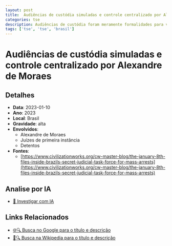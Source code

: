 ```yaml
---
layout: post
title:  Audiências de custódia simuladas e controle centralizado por Alexandre de Moraes
categories: tse
description: Audiências de custódia foram meramente formalidades para validar prisões decididas pela equipe de Moraes, violando prazos e removendo poderes de magistrados locais.
tags: ['tse', 'tse', 'brasil']
---
```


# Audiências de custódia simuladas e controle centralizado por Alexandre de Moraes

## Detalhes
- **Data**: 2023-01-10
- **Ano**: 2023
- **Local**: Brasil
- **Gravidade**: alta
- **Envolvidos**:
  - Alexandre de Moraes
  - Juízes de primeira instância
  - Detentos
- **Fontes**:
  - [https://www.civilizationworks.org/cw-master-blog/the-january-8th-files-inside-brazils-secret-judicial-task-force-for-mass-arrests](https://www.civilizationworks.org/cw-master-blog/the-january-8th-files-inside-brazils-secret-judicial-task-force-for-mass-arrests)

## Analise por IA
- [🤖 Investigar com IA](https://www.perplexity.ai/search?q=%22Alexandre%20de%20Moraes%22%20Audi%C3%AAncias%20de%20cust%C3%B3dia%20simuladas%20e%20controle%20centralizado%20por%20Alexandre%20de%20Moraes%20Audi%C3%AAncias%20de%20cust%C3%B3dia%20foram%20meramente%20formalidades%20para%20validar%20pris%C3%B5es%20decididas%20pela%20equipe%20de%20Moraes%2C%20violando%20prazos%20e%20removendo%20poderes%20de%20magistrados%20locais.%20Brasil%202023)

## Links Relacionados
- [🌐🔍 Busca no Google para o título e descrição](https://www.google.com/search?q=%22Alexandre%20de%20Moraes%22%20Audi%C3%AAncias%20de%20cust%C3%B3dia%20simuladas%20e%20controle%20centralizado%20por%20Alexandre%20de%20Moraes%20Audi%C3%AAncias%20de%20cust%C3%B3dia%20foram%20meramente%20formalidades%20para%20validar%20pris%C3%B5es%20decididas%20pela%20equipe%20de%20Moraes%2C%20violando%20prazos%20e%20removendo%20poderes%20de%20magistrados%20locais.%20Brasil%202023)
- [📖🔍 Busca na Wikipedia para o título e descrição](https://pt.wikipedia.org/w/index.php?search=%22Alexandre%20de%20Moraes%22%20Audi%C3%AAncias%20de%20cust%C3%B3dia%20simuladas%20e%20controle%20centralizado%20por%20Alexandre%20de%20Moraes%20Audi%C3%AAncias%20de%20cust%C3%B3dia%20foram%20meramente%20formalidades%20para%20validar%20pris%C3%B5es%20decididas%20pela%20equipe%20de%20Moraes%2C%20violando%20prazos%20e%20removendo%20poderes%20de%20magistrados%20locais.%20Brasil%202023)

